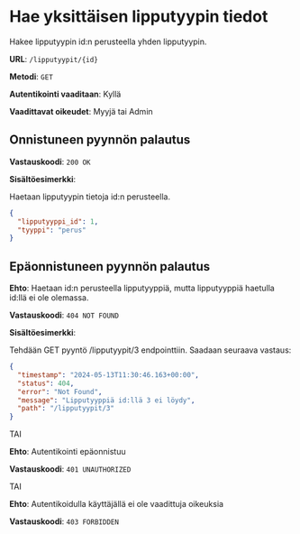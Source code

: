 # Hae yksittäisen lipputyypin tiedot

Hakee lipputyypin id:n perusteella yhden lipputyypin.

**URL**: `/lipputyypit/{id}`

**Metodi**: `GET`

**Autentikointi vaaditaan**: Kyllä

**Vaadittavat oikeudet**: Myyjä tai Admin

## Onnistuneen pyynnön palautus

**Vastauskoodi**: `200 OK`

**Sisältöesimerkki**:

Haetaan lipputyypin tietoja id:n perusteella.

```json
{
  "lipputyyppi_id": 1,
  "tyyppi": "perus"
}
```

## Epäonnistuneen pyynnön palautus

**Ehto**: Haetaan id:n perusteella lipputyyppiä, mutta lipputyyppiä haetulla id:llä ei ole olemassa.

**Vastauskoodi**: `404 NOT FOUND`

**Sisältöesimerkki**:

Tehdään GET pyyntö /lipputyypit/3 endpointtiin. Saadaan seuraava vastaus:

```json
{
  "timestamp": "2024-05-13T11:30:46.163+00:00",
  "status": 404,
  "error": "Not Found",
  "message": "Lipputyyppiä id:llä 3 ei löydy",
  "path": "/lipputyypit/3"
}
```

TAI

**Ehto**: Autentikointi epäonnistuu

**Vastauskoodi**: `401 UNAUTHORIZED`

TAI

**Ehto**: Autentikoidulla käyttäjällä ei ole vaadittuja oikeuksia

**Vastauskoodi**: `403 FORBIDDEN`
